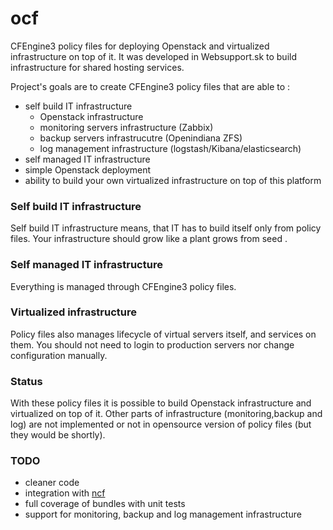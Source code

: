 ocf
===

CFEngine3 policy files for deploying Openstack and virtualized infrastructure on top of it. It was developed in Websupport.sk to build infrastructure 
for shared hosting services. 

Project's goals are to create CFEngine3 policy files that are able to :
- self build IT infrastructure 
    - Openstack infrastructure
    - monitoring servers infrastructure (Zabbix)
    - backup servers infrastrucutre (Openindiana ZFS)
    - log management infrastructure (logstash/Kibana/elasticsearch)
- self managed IT infrastructure
- simple Openstack deployment
- ability to build your own virtualized infrastructure on top of this platform


### Self build IT infrastructure
Self build IT infrastructure means, that IT has to build itself only from policy files. Your infrastructure should grow like a plant grows from seed . 
### Self managed IT infrastructure
Everything is managed through CFEngine3 policy files.
### Virtualized infrastructure
Policy files also manages lifecycle of virtual servers itself, and services on them. You should not need to login to production servers nor change configuration manually.

### Status

With these policy files it is possible to build Openstack infrastructure and virtualized on top of it. 
Other parts of infrastructure (monitoring,backup and log) are not implemented or not in opensource version of policy files (but they would be shortly). 

### TODO

- cleaner code
- integration with [ncf](http://www.ncf.io/)
- full coverage of bundles with unit tests
- support for monitoring, backup and log management infrastructure
